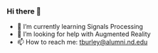 ### Hi there 👋

<!--
**tburleyinfo/tburleyinfo** is a ✨ _special_ ✨ repository because its `README.md` (this file) appears on your GitHub profile.

Here are some ideas to get you started:

- 🔭 I’m currently working on Data Science
- 🌱 I’m currently learning Signals Processing
- 👯 I’m looking to collaborate on Computational Social Science
- 🤔 I’m looking for help with Augmented Reality
- 💬 Ask me about Computational Social Science
- 📫 How to reach me: tburleyinfo.research@gmail.com
- 😄 Pronouns: He/Him/His
- ⚡ Fun fact: I sing!
-->

- 🌱 I’m currently learning Signals Processing
- 🤔 I’m looking for help with Augmented Reality
- 📫 How to reach me: tburley@alumni.nd.edu
